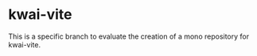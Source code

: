 # kwai-vite

This is a specific branch to evaluate the creation of a mono repository for kwai-vite.
